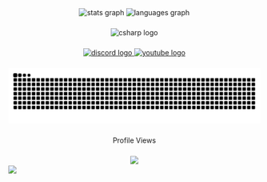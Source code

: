 <div align="center">
  <img src="https://github-readme-stats.vercel.app/api?username=NeonStudios-dev&hide_title=false&hide_rank=false&show_icons=true&include_all_commits=true&count_private=true&disable_animations=false&theme=dracula&locale=en&hide_border=false&order=1" height="150" alt="stats graph"  />
  <img src="https://github-readme-stats.vercel.app/api/top-langs?username=NeonStudios-dev&locale=en&hide_title=false&layout=compact&card_width=320&langs_count=5&theme=dracula&hide_border=false&order=2" height="150" alt="languages graph"  />
</div>

###

<div align="center">
  <img src="https://cdn.jsdelivr.net/gh/devicons/devicon/icons/csharp/csharp-original.svg" height="40" alt="csharp logo"  />
</div>

###

<div align="center">
  <a href="https://discord.gg/PWVfDmc2x7" target="_blank">
    <img src="https://raw.githubusercontent.com/maurodesouza/profile-readme-generator/master/src/assets/icons/social/discord/default.svg" width="52" height="40" alt="discord logo"  />
  </a>
  <a href="https://youtube.com/@neonstudios-dev-main" target="_blank">
    <img src="https://raw.githubusercontent.com/maurodesouza/profile-readme-generator/master/src/assets/icons/social/youtube/default.svg" width="52" height="40" alt="youtube logo"  />
  </a>
</div>

###

<img src="https://raw.githubusercontent.com/NeonStudios-dev/NeonStudios-dev/output/snake.svg" alt="Snake animation" />

###

<p align="center">Profile Views</p>

###

<div align="center">
  <img src="https://profile-counter.glitch.me/NeonStudios-dev/count.svg?"  />
</div>
<div align="left">
  <img src="https://img.shields.io/badge/Arch%20Linux-1793D1?logo=archlinux&logoColor=fff&style=flat">
</div>

